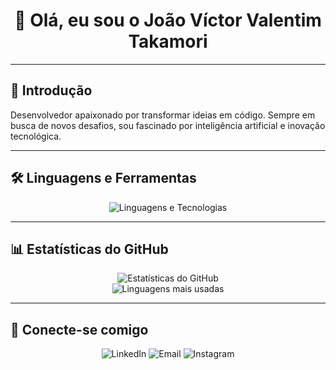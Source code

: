 <h1 align="center">👋 Olá, eu sou o João Víctor Valentim Takamori</h1>

---

## 🚀 Introdução  
Desenvolvedor apaixonado por transformar ideias em código. Sempre em busca de novos desafios, sou fascinado por inteligência artificial e inovação tecnológica.

---

## 🛠️ **Linguagens e Ferramentas**
<p align="center">
  <img src="https://skillicons.dev/icons?i=cpp,cs,html,css,js,react,python,php,sql" alt="Linguagens e Tecnologias" />
</p>

---

## 📊 **Estatísticas do GitHub**  
<p align="center">
  <img src="https://github-readme-stats.vercel.app/api?username=TKjoao&show_icons=true&theme=dark" alt="Estatísticas do GitHub" />
  <br>
  <img src="https://github-readme-stats.vercel.app/api/top-langs/?username=TKjoao&layout=compact&theme=dark" alt="Linguagens mais usadas" />
</p>

---

## 🌟 **Conecte-se comigo**  
<p align="center">
  <img src="https://img.shields.io/badge/-LinkedIn-0077B5?logo=linkedin&logoColor=white&style=flat-square" alt="LinkedIn" onclick="window.location.href='https://www.linkedin.com/in/seu-linkedin'">
  <img src="https://img.shields.io/badge/-Email-D14836?logo=gmail&logoColor=white&style=flat-square" alt="Email" onclick="window.location.href='mailto:joaotakamori47@gmail.com'">
  <img src="https://img.shields.io/badge/-Instagram-E4405F?logo=instagram&logoColor=white&style=flat-square" alt="Instagram" onclick="window.location.href='https://www.instagram.com/joaotakamori/profilecard/?igsh=cDlsajd0Z3Rwanh1'">
</p>



